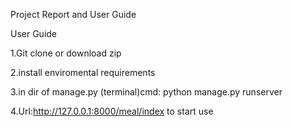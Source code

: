 Project Report and User Guide	

User Guide

1.Git clone or download zip

2.install enviromental requirements

3.in dir of manage.py (terminal)cmd: python manage.py runserver

4.Url:http://127.0.0.1:8000/meal/index to start use
